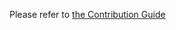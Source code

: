 Please refer to [the Contribution Guide](https://argoproj.github.io/argo-cd/developer-guide/contributing/)
